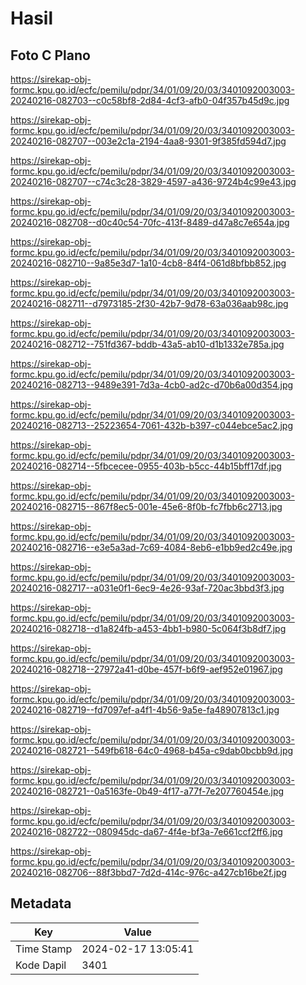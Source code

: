# Hasil

## Foto C Plano

https://sirekap-obj-formc.kpu.go.id/ecfc/pemilu/pdpr/34/01/09/20/03/3401092003003-20240216-082703--c0c58bf8-2d84-4cf3-afb0-04f357b45d9c.jpg

https://sirekap-obj-formc.kpu.go.id/ecfc/pemilu/pdpr/34/01/09/20/03/3401092003003-20240216-082707--003e2c1a-2194-4aa8-9301-9f385fd594d7.jpg

https://sirekap-obj-formc.kpu.go.id/ecfc/pemilu/pdpr/34/01/09/20/03/3401092003003-20240216-082707--c74c3c28-3829-4597-a436-9724b4c99e43.jpg

https://sirekap-obj-formc.kpu.go.id/ecfc/pemilu/pdpr/34/01/09/20/03/3401092003003-20240216-082708--d0c40c54-70fc-413f-8489-d47a8c7e654a.jpg

https://sirekap-obj-formc.kpu.go.id/ecfc/pemilu/pdpr/34/01/09/20/03/3401092003003-20240216-082710--9a85e3d7-1a10-4cb8-84f4-061d8bfbb852.jpg

https://sirekap-obj-formc.kpu.go.id/ecfc/pemilu/pdpr/34/01/09/20/03/3401092003003-20240216-082711--d7973185-2f30-42b7-9d78-63a036aab98c.jpg

https://sirekap-obj-formc.kpu.go.id/ecfc/pemilu/pdpr/34/01/09/20/03/3401092003003-20240216-082712--751fd367-bddb-43a5-ab10-d1b1332e785a.jpg

https://sirekap-obj-formc.kpu.go.id/ecfc/pemilu/pdpr/34/01/09/20/03/3401092003003-20240216-082713--9489e391-7d3a-4cb0-ad2c-d70b6a00d354.jpg

https://sirekap-obj-formc.kpu.go.id/ecfc/pemilu/pdpr/34/01/09/20/03/3401092003003-20240216-082713--25223654-7061-432b-b397-c044ebce5ac2.jpg

https://sirekap-obj-formc.kpu.go.id/ecfc/pemilu/pdpr/34/01/09/20/03/3401092003003-20240216-082714--5fbcecee-0955-403b-b5cc-44b15bff17df.jpg

https://sirekap-obj-formc.kpu.go.id/ecfc/pemilu/pdpr/34/01/09/20/03/3401092003003-20240216-082715--867f8ec5-001e-45e6-8f0b-fc7fbb6c2713.jpg

https://sirekap-obj-formc.kpu.go.id/ecfc/pemilu/pdpr/34/01/09/20/03/3401092003003-20240216-082716--e3e5a3ad-7c69-4084-8eb6-e1bb9ed2c49e.jpg

https://sirekap-obj-formc.kpu.go.id/ecfc/pemilu/pdpr/34/01/09/20/03/3401092003003-20240216-082717--a031e0f1-6ec9-4e26-93af-720ac3bbd3f3.jpg

https://sirekap-obj-formc.kpu.go.id/ecfc/pemilu/pdpr/34/01/09/20/03/3401092003003-20240216-082718--d1a824fb-a453-4bb1-b980-5c064f3b8df7.jpg

https://sirekap-obj-formc.kpu.go.id/ecfc/pemilu/pdpr/34/01/09/20/03/3401092003003-20240216-082718--27972a41-d0be-457f-b6f9-aef952e01967.jpg

https://sirekap-obj-formc.kpu.go.id/ecfc/pemilu/pdpr/34/01/09/20/03/3401092003003-20240216-082719--fd7097ef-a4f1-4b56-9a5e-fa48907813c1.jpg

https://sirekap-obj-formc.kpu.go.id/ecfc/pemilu/pdpr/34/01/09/20/03/3401092003003-20240216-082721--549fb618-64c0-4968-b45a-c9dab0bcbb9d.jpg

https://sirekap-obj-formc.kpu.go.id/ecfc/pemilu/pdpr/34/01/09/20/03/3401092003003-20240216-082721--0a5163fe-0b49-4f17-a77f-7e207760454e.jpg

https://sirekap-obj-formc.kpu.go.id/ecfc/pemilu/pdpr/34/01/09/20/03/3401092003003-20240216-082722--080945dc-da67-4f4e-bf3a-7e661ccf2ff6.jpg

https://sirekap-obj-formc.kpu.go.id/ecfc/pemilu/pdpr/34/01/09/20/03/3401092003003-20240216-082706--88f3bbd7-7d2d-414c-976c-a427cb16be2f.jpg


## Metadata

| Key        | Value               |
| ---------- | ------------------- |
| Time Stamp | 2024-02-17 13:05:41 |
| Kode Dapil | 3401                |



